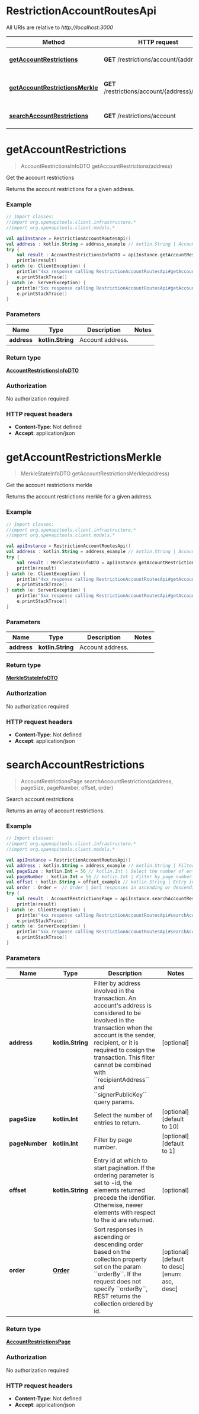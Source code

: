 # RestrictionAccountRoutesApi

All URIs are relative to *http://localhost:3000*

Method | HTTP request | Description
------------- | ------------- | -------------
[**getAccountRestrictions**](RestrictionAccountRoutesApi.md#getAccountRestrictions) | **GET** /restrictions/account/{address} | Get the account restrictions
[**getAccountRestrictionsMerkle**](RestrictionAccountRoutesApi.md#getAccountRestrictionsMerkle) | **GET** /restrictions/account/{address}/merkle | Get the account restrictions merkle
[**searchAccountRestrictions**](RestrictionAccountRoutesApi.md#searchAccountRestrictions) | **GET** /restrictions/account | Search account restrictions


<a id="getAccountRestrictions"></a>
# **getAccountRestrictions**
> AccountRestrictionsInfoDTO getAccountRestrictions(address)

Get the account restrictions

Returns the account restrictions for a given address.

### Example
```kotlin
// Import classes:
//import org.openapitools.client.infrastructure.*
//import org.openapitools.client.models.*

val apiInstance = RestrictionAccountRoutesApi()
val address : kotlin.String = address_example // kotlin.String | Account address.
try {
    val result : AccountRestrictionsInfoDTO = apiInstance.getAccountRestrictions(address)
    println(result)
} catch (e: ClientException) {
    println("4xx response calling RestrictionAccountRoutesApi#getAccountRestrictions")
    e.printStackTrace()
} catch (e: ServerException) {
    println("5xx response calling RestrictionAccountRoutesApi#getAccountRestrictions")
    e.printStackTrace()
}
```

### Parameters

Name | Type | Description  | Notes
------------- | ------------- | ------------- | -------------
 **address** | **kotlin.String**| Account address. |

### Return type

[**AccountRestrictionsInfoDTO**](AccountRestrictionsInfoDTO.md)

### Authorization

No authorization required

### HTTP request headers

 - **Content-Type**: Not defined
 - **Accept**: application/json

<a id="getAccountRestrictionsMerkle"></a>
# **getAccountRestrictionsMerkle**
> MerkleStateInfoDTO getAccountRestrictionsMerkle(address)

Get the account restrictions merkle

Returns the account restrictions merkle for a given address.

### Example
```kotlin
// Import classes:
//import org.openapitools.client.infrastructure.*
//import org.openapitools.client.models.*

val apiInstance = RestrictionAccountRoutesApi()
val address : kotlin.String = address_example // kotlin.String | Account address.
try {
    val result : MerkleStateInfoDTO = apiInstance.getAccountRestrictionsMerkle(address)
    println(result)
} catch (e: ClientException) {
    println("4xx response calling RestrictionAccountRoutesApi#getAccountRestrictionsMerkle")
    e.printStackTrace()
} catch (e: ServerException) {
    println("5xx response calling RestrictionAccountRoutesApi#getAccountRestrictionsMerkle")
    e.printStackTrace()
}
```

### Parameters

Name | Type | Description  | Notes
------------- | ------------- | ------------- | -------------
 **address** | **kotlin.String**| Account address. |

### Return type

[**MerkleStateInfoDTO**](MerkleStateInfoDTO.md)

### Authorization

No authorization required

### HTTP request headers

 - **Content-Type**: Not defined
 - **Accept**: application/json

<a id="searchAccountRestrictions"></a>
# **searchAccountRestrictions**
> AccountRestrictionsPage searchAccountRestrictions(address, pageSize, pageNumber, offset, order)

Search account restrictions

Returns an array of account restrictions.

### Example
```kotlin
// Import classes:
//import org.openapitools.client.infrastructure.*
//import org.openapitools.client.models.*

val apiInstance = RestrictionAccountRoutesApi()
val address : kotlin.String = address_example // kotlin.String | Filter by address involved in the transaction. An account's address is considered to be involved in the transaction when the account is the sender, recipient, or it is required to cosign the transaction. This filter cannot be combined with ``recipientAddress`` and ``signerPublicKey`` query params. 
val pageSize : kotlin.Int = 56 // kotlin.Int | Select the number of entries to return.
val pageNumber : kotlin.Int = 56 // kotlin.Int | Filter by page number.
val offset : kotlin.String = offset_example // kotlin.String | Entry id at which to start pagination. If the ordering parameter is set to -id, the elements returned precede the identifier. Otherwise, newer elements with respect to the id are returned. 
val order : Order =  // Order | Sort responses in ascending or descending order based on the collection property set on the param ``orderBy``. If the request does not specify ``orderBy``, REST returns the collection ordered by id. 
try {
    val result : AccountRestrictionsPage = apiInstance.searchAccountRestrictions(address, pageSize, pageNumber, offset, order)
    println(result)
} catch (e: ClientException) {
    println("4xx response calling RestrictionAccountRoutesApi#searchAccountRestrictions")
    e.printStackTrace()
} catch (e: ServerException) {
    println("5xx response calling RestrictionAccountRoutesApi#searchAccountRestrictions")
    e.printStackTrace()
}
```

### Parameters

Name | Type | Description  | Notes
------------- | ------------- | ------------- | -------------
 **address** | **kotlin.String**| Filter by address involved in the transaction. An account&#39;s address is considered to be involved in the transaction when the account is the sender, recipient, or it is required to cosign the transaction. This filter cannot be combined with &#x60;&#x60;recipientAddress&#x60;&#x60; and &#x60;&#x60;signerPublicKey&#x60;&#x60; query params.  | [optional]
 **pageSize** | **kotlin.Int**| Select the number of entries to return. | [optional] [default to 10]
 **pageNumber** | **kotlin.Int**| Filter by page number. | [optional] [default to 1]
 **offset** | **kotlin.String**| Entry id at which to start pagination. If the ordering parameter is set to -id, the elements returned precede the identifier. Otherwise, newer elements with respect to the id are returned.  | [optional]
 **order** | [**Order**](.md)| Sort responses in ascending or descending order based on the collection property set on the param &#x60;&#x60;orderBy&#x60;&#x60;. If the request does not specify &#x60;&#x60;orderBy&#x60;&#x60;, REST returns the collection ordered by id.  | [optional] [default to desc] [enum: asc, desc]

### Return type

[**AccountRestrictionsPage**](AccountRestrictionsPage.md)

### Authorization

No authorization required

### HTTP request headers

 - **Content-Type**: Not defined
 - **Accept**: application/json

